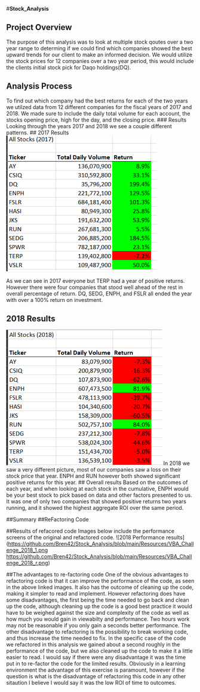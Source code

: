 #**Stock_Analysis**
## Project Overview
 The purpose of this analysis was to look at multiple stock qoutes over a two year range to determing if we could find which companies showed the best upward trends for our client to make an informed decision. We would utilize the stock prices for 12 companies over a two year period, this would include the clients initial stock pick for Daqo holdings(DQ). 
  ## Analysis Process  
   To find out which company had the best returns for each of the two years we utilzed data from 12 different companies for the fiscal years of 2017 and 2018. We made sure to include the daily total volume for each account, the stocks opening price, high for the day, and the closing price. 
    ### Results
       Looking through the years 2017 and 2018 we see a couple different patterns.
       ## 2017 Results
          ![2017_outcomes_image](https://github.com/Bren42/Stock_Analysis/blob/main/Resources/All_Stocks_analysis_2017%20Outcomes.png)
          
 As we can see in 2017 everyone but TERP had a year of positive returns. However there were four companies that stood well ahead of the rest in overall percentage of return. DQ, SEDG, ENPH, and FSLR all ended the year with over a 100% return on investment. 
       
  ## 2018 Results
   ![2018_outcomes_image](https://github.com/Bren42/Stock_Analysis/blob/main/Resources/All_Stocks_analysis_2018%20Outcomes.png)
          In 2018 we saw a very different picture, most of our companies saw a loss on their stock price that year. ENPH and RUN however both showed significant positive returns for this year.
       ## Overall results
          Based on the outcomes of each year, and when looking at each stock in the cumulative, ENPH would be your best stock to pick based on data and other factors presented to us. It was one of only two companies that showed positive returns two years running, and it showed the highest aggregate ROI over the same period.
          
 ##Summary
  ##ReFactoring Code
  
  ##Results of refacored code
  Images below include the performance screens of the original and refactored code.
  ![2018 Performance results](https://github.com/Bren42/Stock_Analysis/blob/main/Resources/VBA_Challenge_2018_1.png
https://github.com/Bren42/Stock_Analysis/blob/main/Resources/VBA_Challenge_2018_r.png)
   
   ##The advantages to re-factoring code
One of the obvious advantages to refactoring code is that it can improve the performance of the code, as seen in the above linked images. It also has the outcome of cleaning up the code, making it simpler to read and implement. However refactoring does have some disadvantages, the first being the time needed to go back and clean up the code, although cleaning up the code is a good best practice it would have to be weighed against the size and complexity of the code as well as how much you would gain in viewabilty and performance. Two hours work may not be reasonable if you only gain a seconds better performance. The other disadvantage to refactoring is the possibility to break working code, and thus increase the time needed to fix.
In the specific case of the code we refactored in this analysis we gained about a second roughly in the performance of the code, but we also cleaned up the code to make it a little easier to read. I would say if there were any disadvantage it was the time put in to re-factor the code for the limited results. Obviously in a learning environment the advantage of this exercise is paramount, however if the question is what is the disadvantage of refactoring this code in any other sitaution I believe I would say it was the low ROI of time to outcomes.

